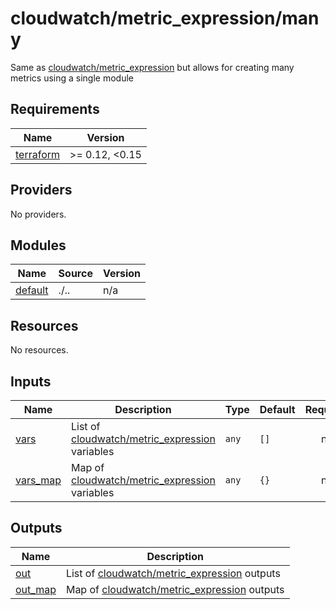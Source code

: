 # cloudwatch/metric_expression/many

Same as [cloudwatch/metric_expression](./..) but allows for creating many metrics using a single module

<!-- BEGIN_TF_DOCS -->
## Requirements

| Name | Version |
|------|---------|
| <a name="requirement_terraform"></a> [terraform](#requirement\_terraform) | >= 0.12, <0.15 |

## Providers

No providers.

## Modules

| Name | Source | Version |
|------|--------|---------|
| <a name="module_default"></a> [default](#module\_default) | ./.. | n/a |

## Resources

No resources.

## Inputs

| Name | Description | Type | Default | Required |
|------|-------------|------|---------|:--------:|
| <a name="input_vars"></a> [vars](#input\_vars) | List of [cloudwatch/metric\_expression](./..) variables | `any` | `[]` | no |
| <a name="input_vars_map"></a> [vars\_map](#input\_vars\_map) | Map of [cloudwatch/metric\_expression](./..) variables | `any` | `{}` | no |

## Outputs

| Name | Description |
|------|-------------|
| <a name="output_out"></a> [out](#output\_out) | List of [cloudwatch/metric\_expression](./..) outputs |
| <a name="output_out_map"></a> [out\_map](#output\_out\_map) | Map of [cloudwatch/metric\_expression](./..) outputs |
<!-- END_TF_DOCS -->
